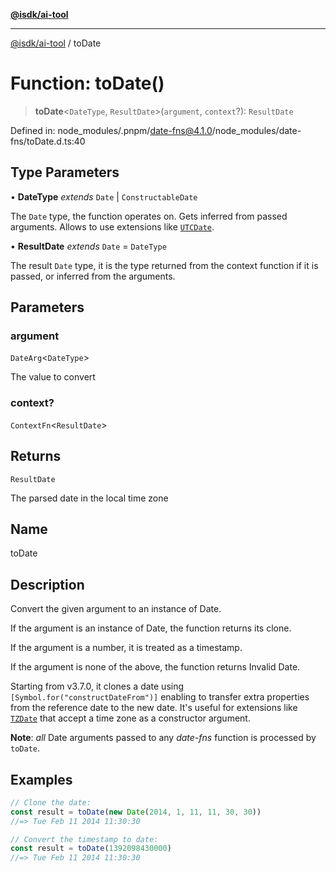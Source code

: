 [**@isdk/ai-tool**](../README.md)

***

[@isdk/ai-tool](../globals.md) / toDate

# Function: toDate()

> **toDate**\<`DateType`, `ResultDate`\>(`argument`, `context`?): `ResultDate`

Defined in: node\_modules/.pnpm/date-fns@4.1.0/node\_modules/date-fns/toDate.d.ts:40

## Type Parameters

• **DateType** *extends* `Date` \| `ConstructableDate`

The `Date` type, the function operates on. Gets inferred from passed arguments. Allows to use extensions like [`UTCDate`](https://github.com/date-fns/utc).

• **ResultDate** *extends* `Date` = `DateType`

The result `Date` type, it is the type returned from the context function if it is passed, or inferred from the arguments.

## Parameters

### argument

`DateArg`\<`DateType`\>

The value to convert

### context?

`ContextFn`\<`ResultDate`\>

## Returns

`ResultDate`

The parsed date in the local time zone

## Name

toDate

## Description

Convert the given argument to an instance of Date.

If the argument is an instance of Date, the function returns its clone.

If the argument is a number, it is treated as a timestamp.

If the argument is none of the above, the function returns Invalid Date.

Starting from v3.7.0, it clones a date using `[Symbol.for("constructDateFrom")]`
enabling to transfer extra properties from the reference date to the new date.
It's useful for extensions like [`TZDate`](https://github.com/date-fns/tz)
that accept a time zone as a constructor argument.

**Note**: *all* Date arguments passed to any *date-fns* function is processed by `toDate`.

## Examples

```ts
// Clone the date:
const result = toDate(new Date(2014, 1, 11, 11, 30, 30))
//=> Tue Feb 11 2014 11:30:30
```

```ts
// Convert the timestamp to date:
const result = toDate(1392098430000)
//=> Tue Feb 11 2014 11:30:30
```
